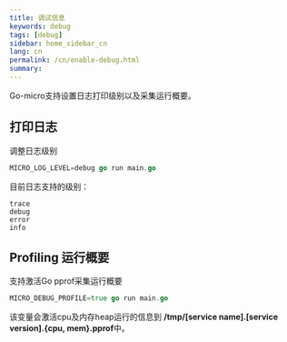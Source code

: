 ```yaml
---
title: 调试信息
keywords: debug
tags: [debug]
sidebar: home_sidebar_cn
lang: cn
permalink: /cn/enable-debug.html
summary: 
---
```


Go-micro支持设置日志打印级别以及采集运行概要。

## 打印日志

调整日志级别

```go
MICRO_LOG_LEVEL=debug go run main.go
```

目前日志支持的级别：

```
trace
debug
error
info
```

## Profiling 运行概要

支持激活Go pprof采集运行概要

```go
MICRO_DEBUG_PROFILE=true go run main.go
```

该变量会激活cpu及内存heap运行的信息到 **/tmp/[service name].[service version].{cpu, mem}.pprof**中。